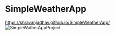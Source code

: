 # SimpleWeatherApp
https://shravanjadhav.github.io/SimpleWeatherApp/
![SimpleWatherAppProject](https://github.com/ShravanJadhav/SimpleWeatherApp/assets/96675283/c5b1f711-dde2-49a7-a9f0-53af5a9b8a12)
